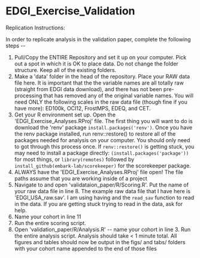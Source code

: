 # EDGI_Exercise_Validation

Replication Instructions: 

In order to replicate analysis in the validation paper, complete the following steps -- 

1. Pull/Copy the ENTIRE Repository and set it up on your computer. Pick out a spot in which it is OK to place data. Do not change the folder structure. Keep all of the existing folders.
2. Make a 'data' folder in the head of the repository. Place your RAW data file here. It is important that the the variable names are all totally raw (straight from EDGI data download), and there has not been pre-processing that has removed any of the original variable names. You will need ONLY the following scales in the raw data file (though fine if you have more): ED100k, OCI12, FrostMPS, EDEQ, and CET. 
3. Get your R environment set up. Open the 'EDGI_Exercise_Analyses.RProj' file. The first thing you will want to do is download the 'renv' package `install.packages('renv')`. Once you have the renv package installed, run renv::restore() to restore all of the packages needed for analysis on your computer. You should only need to got through this process once. If `renv::restore()` is getting stuck, you may need to install a package directly:  `(install.packages('package'))` for most things, or `library(remotes)` followed by `install_github(embark-lab/scorekeeper)` for the scorekeeper package. 
4. ALWAYS have the 'EDGI_Exercise_Analyses.RProj' file open! The file paths assume that you are working inside of a project
5. Navigate to and open 'validataion_paper/R/Scoring.R'. Put the name of your raw data file in line 8. The example raw data file that I have here is 'EDGI_USA_raw.sav'. I am using having and the `read_sav` function to read in the data. If you are getting stuck trying to read in the data, ask for help. 
6. Name your cohort in line 11
7. Run the entire scoring script. 
8. Open 'validation_paper/R/Analysis.R' -- name your cohort in line 3. Run the entire analysis script. Analysis should take < 1 minute total. All figures and tables should now be output in the figs/ and tabs/ folders with your cohort name appended to the end of those files
